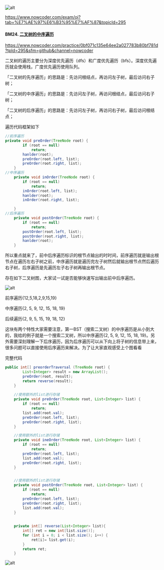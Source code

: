 ![alt](https://uploadfiles.nowcoder.com/bm/top101-head.jpg)

https://www.nowcoder.com/exam/oj?tab=%E7%AE%97%E6%B3%95%E7%AF%87&topicId=295

#### BM24. [二叉树的中序遍历](https://www.nowcoder.com/practice/0bf071c135e64ee2a027783b80bf781d?tpId=295&sfm=github&channel=nowcoder)

https://www.nowcoder.com/practice/0bf071c135e64ee2a027783b80bf781d?tpId=295&sfm=github&channel=nowcoder


二叉树的遍历主要分为深度优先遍历（dfs）和广度优先遍历（bfs）。深度优先遍历就会使用栈，广度优先遍历使用队列。

「二叉树的先序遍历」的思路是：先访问根结点，再访问左子树，最后访问右子树；

「二叉树的中序遍历」的思路是：先访问左子树，再访问根结点，最后访问右子树；

「二叉树的后序遍历」的思路是：先访问左子树，再访问右子树，最后访问根结点；

遍历代码框架如下

```java
//前序遍历
private void preOrder(TreeNode root) {
        if (root == null)
            return;
        hanlder(root);
        preOrder(root.left, list);
        preOrder(root.right, list);
    }
//中序遍历
    private void inOrder(TreeNode root) {
        if (root == null)
            return;
        inOrder(root.left, list);
        hanlder(root);
        inOrder(root.right, list);

    }
//后序遍历
    private void postOrder(TreeNode root) {
        if (root == null)
            return;
        postOrder(root.left, list);
        postOrder(root.right, list);
        hanlder(root);
    }
```

所以重点就来了，前中后序遍历标识的根节点输出的时时间，前序遍历就是输出根节点在遍历左右子树之前，中序遍历就是遍历完左子树然后就输出根节点然后遍历右子树，后序遍历是先遍历左子右子树再输出根节点。

存在如下二叉树图，大家试一试是否能够快速写出输出前中后序遍历。



![alt](https://uploadfiles.nowcoder.com/images/20220220/588579017_1645365540602/6289A2FD759A02D39CAB8032386B5DE4)

前序遍历{12,5,18,2,9,15,19}

中序遍历{2, 5, 9, 12, 15, 18, 19}

后续遍历{2, 9, 5, 15, 19, 18, 12}

这块有两个特性大家需要注意，第一BST（搜索二叉树）的中序遍历是从小到大的，我给的例子就是一个搜索二叉树，所以中序遍历{2, 5, 9, 12, 15, 18, 19}。另外需要深刻理解一下后序遍历，因为后序遍历可以从下向上将子树的信息带上来，很多问题可以直接使用后序遍历来解决。为了让大家直观感受上个图看看


完整代码
```java
public int[] preorderTraversal (TreeNode root) {
        List<Integer> result = new ArrayList();
        preOrder(root, result);
        return reverse(result);
    }
    
    //使用额外的list进行存储
    private void preOrder(TreeNode root, List<Integer> list) {
        if (root == null)
            return;
        list.add(root.val);
        preOrder(root.left, list);
        preOrder(root.right, list);
    }

    //使用额外的list进行存储
    private void ineOrder(TreeNode root, List<Integer> list) {
        if (root == null)
            return;
        preOrder(root.left, list);
        list.add(root.val);
        preOrder(root.right, list);
    }


    //使用额外的list进行存储
    private void postOrder(TreeNode root, List<Integer> list) {
        if (root == null)
            return;
        preOrder(root.left, list);
        preOrder(root.right, list);
        list.add(root.val);
    }
    
    
    private int[] reverse(List<Integer> list){
        int[] ret = new int[list.size()];
        for (int i = 0; i < list.size(); i++) {
            ret[i]= list.get(i);
        }
        return ret;
    }
```

![alt](https://uploadfiles.nowcoder.com/bm/top101-tail.jpg)